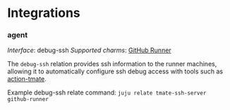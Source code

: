 # Integrations

### agent

_Interface_: debug-ssh
_Supported charms_: [GitHub Runner](https://charmhub.io/github-runner)

The `debug-ssh` relation provides ssh information to the runner machines, allowing it to
automatically configure ssh debug access with tools such as
[action-tmate](https://github.com/canonical/action-tmate).

Example debug-ssh relate command: `juju relate tmate-ssh-server github-runner`
